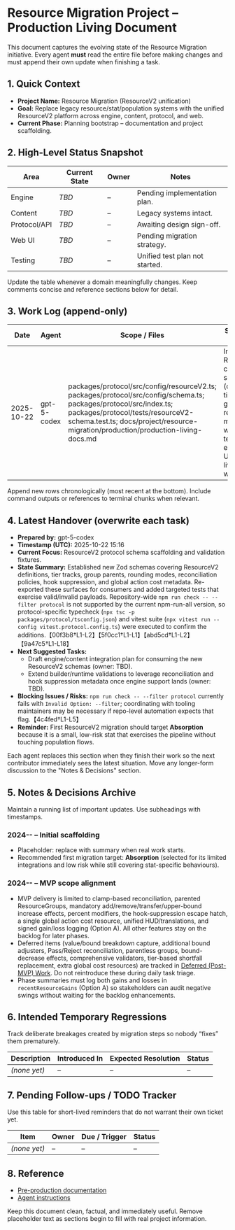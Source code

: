 # Resource Migration Project – Production Living Document

This document captures the evolving state of the Resource Migration initiative. Every agent **must** read the entire file before making changes and must append their own update when finishing a task.

## 1. Quick Context

- **Project Name:** Resource Migration (ResourceV2 unification)
- **Goal:** Replace legacy resource/stat/population systems with the unified ResourceV2 platform across engine, content, protocol, and web.
- **Current Phase:** Planning bootstrap – documentation and project scaffolding.

## 2. High-Level Status Snapshot

| Area         | Current State | Owner | Notes                          |
| ------------ | ------------- | ----- | ------------------------------ |
| Engine       | _TBD_         | –     | Pending implementation plan.   |
| Content      | _TBD_         | –     | Legacy systems intact.         |
| Protocol/API | _TBD_         | –     | Awaiting design sign-off.      |
| Web UI       | _TBD_         | –     | Pending migration strategy.    |
| Testing      | _TBD_         | –     | Unified test plan not started. |

Update the table whenever a domain meaningfully changes. Keep comments concise and reference sections below for detail.

## 3. Work Log (append-only)

| Date       | Agent       | Scope / Files                                                                                                                                                                                                                               | Summary of Work                                                                                                                                                      | Tests & Results                                                                                                                                                     | Follow-up Actions                                                                                                                        |
| ---------- | ----------- | ------------------------------------------------------------------------------------------------------------------------------------------------------------------------------------------------------------------------------------------- | -------------------------------------------------------------------------------------------------------------------------------------------------------------------- | ------------------------------------------------------------------------------------------------------------------------------------------------------------------- | ---------------------------------------------------------------------------------------------------------------------------------------- |
| 2025-10-22 | gpt-5-codex | packages/protocol/src/config/resourceV2.ts; packages/protocol/src/config/schema.ts; packages/protocol/src/index.ts; packages/protocol/tests/resourceV2-schema.test.ts; docs/project/resource-migration/production/production-living-docs.md | Introduced ResourceV2 configuration schemas (definitions, tier tracks, groups, reconciliation metadata) with new tests and exports. Updated living doc with results. | `npx tsc -p packages/protocol/tsconfig.json`; `npx vitest run --config vitest.protocol.config.ts` 【00f3b8†L1-L2】【5f0cc1†L1-L1】【abd5cd†L1-L2】【9a47c5†L1-L18】 | Monitor downstream consumers for schema integration needs; plan follow-up for engine/content adoption and additional validator coverage. |

Append new rows chronologically (most recent at the bottom). Include command outputs or references to terminal chunks when relevant.

## 4. Latest Handover (overwrite each task)

- **Prepared by:** gpt-5-codex
- **Timestamp (UTC):** 2025-10-22 15:16
- **Current Focus:** ResourceV2 protocol schema scaffolding and validation fixtures.
- **State Summary:** Established new Zod schemas covering ResourceV2 definitions, tier tracks, group parents, rounding modes, reconciliation policies, hook suppression, and global action cost metadata. Re-exported these surfaces for consumers and added targeted tests that exercise valid/invalid payloads. Repository-wide `npm run check -- --filter protocol` is not supported by the current npm-run-all version, so protocol-specific typecheck (`npx tsc -p packages/protocol/tsconfig.json`) and vitest suite (`npx vitest run --config vitest.protocol.config.ts`) were executed to confirm the additions.【00f3b8†L1-L2】【5f0cc1†L1-L1】【abd5cd†L1-L2】【9a47c5†L1-L18】
- **Next Suggested Tasks:**
  - Draft engine/content integration plan for consuming the new ResourceV2 schemas (owner: TBD).
  - Extend builder/runtime validations to leverage reconciliation and hook suppression metadata once engine support lands (owner: TBD).
- **Blocking Issues / Risks:** `npm run check -- --filter protocol` currently fails with `Invalid Option: --filter`; coordinating with tooling maintainers may be necessary if repo-level automation expects that flag.【4c4fed†L1-L5】
- **Reminder:** First ResourceV2 migration should target **Absorption** because it is a small, low-risk stat that exercises the pipeline without touching population flows.

Each agent replaces this section when they finish their work so the next contributor immediately sees the latest situation. Move any longer-form discussion to the "Notes & Decisions" section.

## 5. Notes & Decisions Archive

Maintain a running list of important updates. Use subheadings with timestamps.

### 2024-**-** – Initial scaffolding

- Placeholder: replace with summary when real work starts.
- Recommended first migration target: **Absorption** (selected for its limited integrations and low risk while still covering stat-specific behaviours).

### 2024-**-** – MVP scope alignment

- MVP delivery is limited to clamp-based reconciliation, parented ResourceGroups, mandatory add/remove/transfer/upper-bound increase effects, percent modifiers, the hook-suppression escape hatch, a single global action cost resource, unified HUD/translations, and signed gain/loss logging (Option A). All other features stay on the backlog for later phases.
- Deferred items (value/bound breakdown capture, additional bound adjusters, Pass/Reject reconciliation, parentless groups, bound-decrease effects, comprehensive validators, tier-based shortfall replacement, extra global cost resources) are tracked in [Deferred (Post-MVP) Work](../pre-production/project-outline.md#5-deferred-post-mvp-work). Do not reintroduce these during daily task triage.
- Phase summaries must log both gains and losses in `recentResourceGains` (Option A) so stakeholders can audit negative swings without waiting for the backlog enhancements.

## 6. Intended Temporary Regressions

Track deliberate breakages created by migration steps so nobody “fixes” them prematurely.

| Description  | Introduced In | Expected Resolution | Status |
| ------------ | ------------- | ------------------- | ------ |
| _(none yet)_ | –             | –                   | –      |

## 7. Pending Follow-ups / TODO Tracker

Use this table for short-lived reminders that do not warrant their own ticket yet.

| Item         | Owner | Due / Trigger | Status |
| ------------ | ----- | ------------- | ------ |
| _(none yet)_ | –     | –             | –      |

## 8. Reference

- [Pre-production documentation](../pre-production/)
- [Agent instructions](./agent-instructions.md)

Keep this document clean, factual, and immediately useful. Remove placeholder text as sections begin to fill with real project information.
